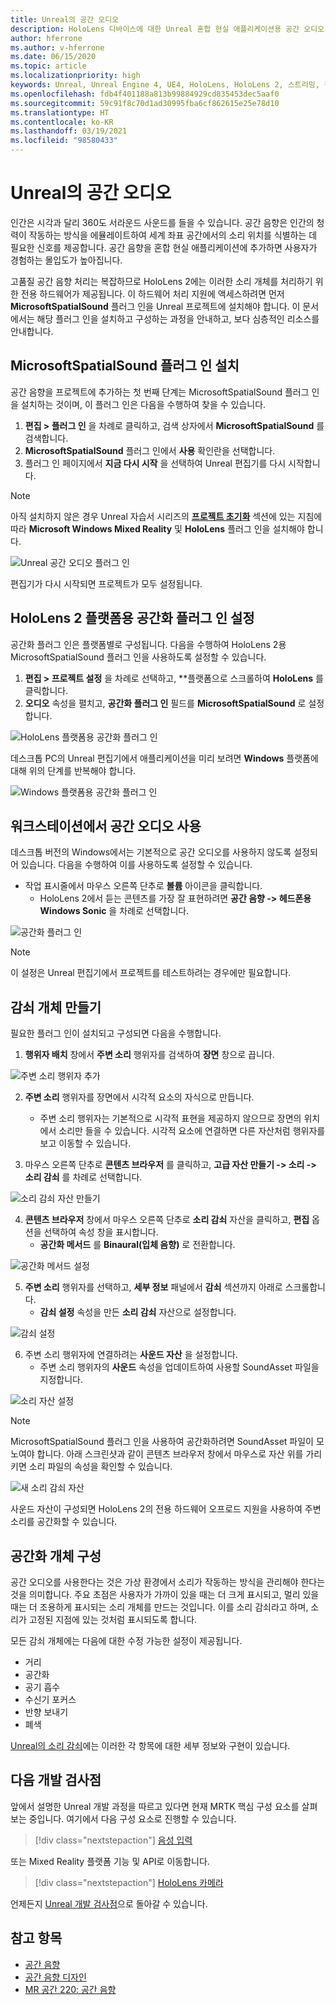 ```yaml
---
title: Unreal의 공간 오디오
description: HoloLens 디바이스에 대한 Unreal 혼합 현실 애플리케이션용 공간 오디오 플러그 인에 대해 자세히 알아봅니다.
author: hferrone
ms.author: v-hferrone
ms.date: 06/15/2020
ms.topic: article
ms.localizationpriority: high
keywords: Unreal, Unreal Engine 4, UE4, HoloLens, HoloLens 2, 스트리밍, 원격, 혼합 현실, 개발, 시작, 기능, 새 프로젝트, 에뮬레이터, 설명서, 가이드, 기능, 홀로그램, 게임 개발, 혼합 현실 헤드셋, windows mixed reality 헤드셋, 가상 현실 헤드셋, 공간 오디오
ms.openlocfilehash: fdb4f401188a813b99884929cd835453dec5aaf0
ms.sourcegitcommit: 59c91f8c70d1ad30995fba6cf862615e25e78d10
ms.translationtype: HT
ms.contentlocale: ko-KR
ms.lasthandoff: 03/19/2021
ms.locfileid: "98580433"
---
```

# <a name="spatial-audio-in-unreal"></a>Unreal의 공간 오디오

인간은 시각과 달리 360도 서라운드 사운드를 들을 수 있습니다. 공간 음향은 인간의 청력이 작동하는 방식을 에뮬레이트하여 세계 좌표 공간에서의 소리 위치를 식별하는 데 필요한 신호를 제공합니다. 공간 음향을 혼합 현실 애플리케이션에 추가하면 사용자가 경험하는 몰입도가 높아집니다.  

고품질 공간 음향 처리는 복잡하므로 HoloLens 2에는 이러한 소리 개체를 처리하기 위한 전용 하드웨어가 제공됩니다.  이 하드웨어 처리 지원에 액세스하려면 먼저 **MicrosoftSpatialSound** 플러그 인을 Unreal 프로젝트에 설치해야 합니다. 이 문서에서는 해당 플러그 인을 설치하고 구성하는 과정을 안내하고, 보다 심층적인 리소스를 안내합니다.

## <a name="installing-the-microsoft-spatial-sound-plugin"></a>MicrosoftSpatialSound 플러그 인 설치

공간 음향을 프로젝트에 추가하는 첫 번째 단계는 MicrosoftSpatialSound 플러그 인을 설치하는 것이며, 이 플러그 인은 다음을 수행하여 찾을 수 있습니다.

1. **편집 > 플러그 인** 을 차례로 클릭하고, 검색 상자에서 **MicrosoftSpatialSound** 를 검색합니다.
2. **MicrosoftSpatialSound** 플러그 인에서 **사용** 확인란을 선택합니다.
3. 플러그 인 페이지에서 **지금 다시 시작** 을 선택하여 Unreal 편집기를 다시 시작합니다.

> [!NOTE]
> 아직 설치하지 않은 경우 Unreal 자습서 시리즈의 **[프로젝트 초기화](tutorials/unreal-uxt-ch2.md)** 섹션에 있는 지침에 따라 **Microsoft Windows Mixed Reality** 및 **HoloLens** 플러그 인을 설치해야 합니다.

![Unreal 공간 오디오 플러그 인](images/unreal-spatial-audio-img-01.png)

편집기가 다시 시작되면 프로젝트가 모두 설정됩니다.

## <a name="setting-the-spatialization-plugin-for-hololens-2-platform"></a>HoloLens 2 플랫폼용 공간화 플러그 인 설정

공간화 플러그 인은 플랫폼별로 구성됩니다.  다음을 수행하여 HoloLens 2용 MicrosoftSpatialSound 플러그 인을 사용하도록 설정할 수 있습니다.
1. **편집 > 프로젝트 설정** 을 차례로 선택하고, **플랫폼으로 스크롤하여 **HoloLens** 를 클릭합니다.
2. **오디오** 속성을 펼치고, **공간화 플러그 인** 필드를 **MicrosoftSpatialSound** 로 설정합니다.

![HoloLens 플랫폼용 공간화 플러그 인](images/unreal-spatial-audio-img-02.png)

데스크톱 PC의 Unreal 편집기에서 애플리케이션을 미리 보려면 **Windows** 플랫폼에 대해 위의 단계를 반복해야 합니다.

![Windows 플랫폼용 공간화 플러그 인](images/unreal-spatial-audio-img-05.png)

## <a name="enabling-spatial-audio-on-your-workstation"></a>워크스테이션에서 공간 오디오 사용

데스크톱 버전의 Windows에서는 기본적으로 공간 오디오를 사용하지 않도록 설정되어 있습니다. 다음을 수행하여 이를 사용하도록 설정할 수 있습니다.
* 작업 표시줄에서 마우스 오른쪽 단추로 **볼륨** 아이콘을 클릭합니다.
    + HoloLens 2에서 듣는 콘텐츠를 가장 잘 표현하려면 **공간 음향 -> 헤드폰용 Windows Sonic** 을 차례로 선택합니다.

![공간화 플러그 인](images/unreal-spatial-audio-img-04.png)

> [!NOTE]
>이 설정은 Unreal 편집기에서 프로젝트를 테스트하려는 경우에만 필요합니다.

## <a name="creating-attenuation-objects"></a>감쇠 개체 만들기

필요한 플러그 인이 설치되고 구성되면 다음을 수행합니다.
1. **행위자 배치** 창에서 **주변 소리** 행위자를 검색하여 **장면** 창으로 끕니다.

![주변 소리 행위자 추가](images/unreal-spatial-audio-img-07.png)

2. **주변 소리** 행위자를 장면에서 시각적 요소의 자식으로 만듭니다.
    * 주변 소리 행위자는 기본적으로 시각적 표현을 제공하지 않으므로 장면의 위치에서 소리만 들을 수 있습니다. 시각적 요소에 연결하면 다른 자산처럼 행위자를 보고 이동할 수 있습니다.

3.  마우스 오른쪽 단추로 **콘텐츠 브라우저** 를 클릭하고, **고급 자산 만들기 -> 소리 -> 소리 감쇠** 를 차례로 선택합니다.

![소리 감쇠 자산 만들기](images/unreal-spatial-audio-img-06.png)

4. **콘텐츠 브라우저** 창에서 마우스 오른쪽 단추로 **소리 감쇠** 자산을 클릭하고, **편집** 옵션을 선택하여 속성 창을 표시합니다.
    * **공간화 메서드** 를 **Binaural(입체 음향)** 로 전환합니다.

![공간화 메서드 설정](images/unreal-spatial-audio-img-03.png)

5. **주변 소리** 행위자를 선택하고, **세부 정보** 패널에서 **감쇠** 섹션까지 아래로 스크롤합니다.
    * **감쇠 설정** 속성을 만든 **소리 감쇠** 자산으로 설정합니다.

![감쇠 설정](images/unreal-spatial-audio-img-08.png)

6. 주변 소리 행위자에 연결하려는 **사운드 자산** 을 설정합니다.
    * 주변 소리 행위자의 **사운드** 속성을 업데이트하여 사용할 SoundAsset 파일을 지정합니다.

![소리 자산 설정](images/unreal-spatial-audio-img-09.png)

> [!NOTE]
> MicrosoftSpatialSound 플러그 인을 사용하여 공간화하려면 SoundAsset 파일이 모노여야 합니다. 아래 스크린샷과 같이 콘텐츠 브라우저 창에서 마우스로 자산 위를 가리키면 소리 파일의 속성을 확인할 수 있습니다.

![새 소리 감쇠 자산](images/unreal-spatial-audio-img-10.png)

사운드 자산이 구성되면 HoloLens 2의 전용 하드웨어 오프로드 지원을 사용하여 주변 소리를 공간화할 수 있습니다.

## <a name="configuring-objects-for-spatialization"></a>공간화 개체 구성

공간 오디오를 사용한다는 것은 가상 환경에서 소리가 작동하는 방식을 관리해야 한다는 것을 의미합니다. 주요 초점은 사용자가 가까이 있을 때는 더 크게 표시되고, 멀리 있을 때는 더 조용하게 표시되는 소리 개체를 만드는 것입니다. 이를 소리 감쇠라고 하며, 소리가 고정된 지점에 있는 것처럼 표시되도록 합니다.

모든 감쇠 개체에는 다음에 대한 수정 가능한 설정이 제공됩니다.
* 거리
* 공간화
* 공기 흡수
* 수신기 포커스
* 반향 보내기
* 폐색

[Unreal의 소리 감쇠](https://docs.unrealengine.com/Engine/Audio/DistanceModelAttenuation/index.html)에는 이러한 각 항목에 대한 세부 정보와 구현이 있습니다.

## <a name="next-development-checkpoint"></a>다음 개발 검사점

앞에서 설명한 Unreal 개발 과정을 따르고 있다면 현재 MRTK 핵심 구성 요소를 살펴보는 중입니다. 여기에서 다음 구성 요소로 진행할 수 있습니다.

> [!div class="nextstepaction"]
> [음성 입력 ](unreal-voice-input.md)

또는 Mixed Reality 플랫폼 기능 및 API로 이동합니다.

> [!div class="nextstepaction"]
> [HoloLens 카메라](unreal-hololens-camera.md)

언제든지 [Unreal 개발 검사점](unreal-development-overview.md#2-core-building-blocks)으로 돌아갈 수 있습니다.


## <a name="see-also"></a>참고 항목
* [공간 음향](/windows/mixed-reality/spatial-sound)
* [공간 음향 디자인](/windows/mixed-reality/spatial-sound-design)
* [MR 공간 220: 공간 음향](/windows/mixed-reality/holograms-220)